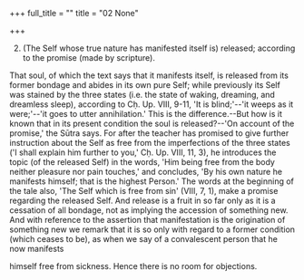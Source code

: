 +++
full_title = ""
title = "02 None"

+++


2. (The Self whose true nature has manifested itself is) released; according to the promise (made by scripture).

That soul, of which the text says that it manifests itself, is released from its former bondage and abides in its own pure Self; while previously its Self was stained by the three states (i.e. the state of waking, dreaming, and dreamless sleep), according to Cḥ. Up. VIII, 9-11, 'It is blind;'--'it weeps as it were;'--'it goes to utter annihilation.' This is the difference.--But how is it known that in its present condition the soul is released?--'On account of the promise,' the Sūtra says. For after the teacher has promised to give further instruction about the Self as free from the imperfections of the three states ('I shall explain him further to you,' Cḥ. Up. VIII, 11, 3), he introduces the topic (of the released Self) in the words, 'Him being free from the body neither pleasure nor pain touches,' and concludes, 'By his own nature he manifests himself; that is the highest Person.' The words at the beginning of the tale also, 'The Self which is free from sin' (VIII, 7, 1), make a promise regarding the released Self. And release is a fruit in so far only as it is a cessation of all bondage, not as implying the accession of something new. And with reference to the assertion that manifestation is the origination of something new we remark that it is so only with regard to a former condition (which ceases to be), as when we say of a convalescent person that he now manifests

himself free from sickness. Hence there is no room for objections.


